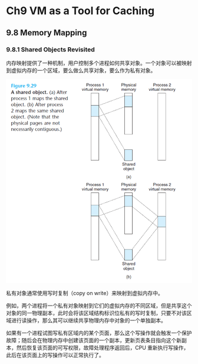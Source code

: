 # Ch9 VM as a Tool for Caching

## 9.8 Memory Mapping

### 9.8.1 Shared Objects Revisited

内存映射提供了一种机制，用户控制多个进程如何共享对象。一个对象可以被映射到虚拟内存的一个区域，要么做么共享对象，要么作为私有对象。

![image-20220918135608628](assets/image-20220918135608628.png)

私有对象通常使用写时复制（copy on write）来映射到虚拟内存中。

例如，两个进程将一个私有对象映射到它们的虚拟内存的不同区域，但是共享这个对象的同一物理副本，此时会将该区域结构标识位私有的写时复制，只要不对该区域进行读操作，那么其可以继续共享物理内存中对象的一个单独副本。

如果有一个进程试图写私有区域内的某个页面，那么这个写操作就会触发一个保护故障；随后会在物理内存中创建该页面的一个副本，更新页表条目指向这个新副本，然后恢复该页面的可写权限，故障处理程序返回后，CPU 重新执行写操作，此后在该页面上的写操作可以正常执行了。

